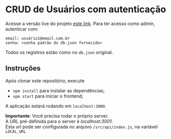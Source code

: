 # CRUD de Usuários com autenticação

Acesse a versão live do projeto [este link](http://ec2-52-14-239-7.us-east-2.compute.amazonaws.com:3000).
Para ter acesso como admin, autenticar com:  
```
email: usuário1@email.com.br  
senha: <senha padrão do db.json fornecido>  
```

Todos os registros estão como no `db.json` original.

## Instruções

Após clonar este repositório, execute

- `npm install` para instalar as dependências;
- `npm start` para iniciar o frontend;

A aplicação estará rodando em `localhost:3000`.

**Importante**: Você precisa rodar o próprio server.  
A URL pré-definida para o server é _localhost:3001_.  
Esta url pode ser configurada no arquivo `/src/api/index.js`, na variável `LOCAL_URL`

